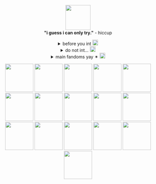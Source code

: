 
<p align="center">
  <img src="https://graphic.neocities.org/Tumblr_l_447426053964358.gif" width="80" alt=""><br>
  <b>"i guess i can only try."</b> - hiccup <br>

  <!-- first toggle -->
  <details>
    <summary align="center">before you int 
      <img src="https://pixels.crd.co/assets/images/gallery13/72d52a47.gif?v=29416114" width="18" alt="">
    </summary>
    <div align="center">
      i am a minooor <br>
      i make dirty/flirtious jokes a lot if you're ok with that :3 <br>
      i make many references to popular trends/memes i hope you get them or else i'll sound schizo /j <br>
      im super duper friendly! i'll have a convo with you if you want, or we can just sit together◝(ᵔᗜᵔ)◜<br>
    </div>
  </details>

  <!-- second toggle -->
  <details>
    <summary align="center">do not int...
      <img src="https://pixels.crd.co/assets/images/gallery13/70b547cb.gif?v=29416114" width="18" alt="">
    </summary>
        <div align="center">
basic crit ykyk, pedos, homophobics, self-diagnosers, etc. <br>
those dihh ponies ikyk what im talking about (¬_¬") those things should not be walking around a safe server dawg<br>
100% copied tut skins for easy to make characters<br>
dni if we r not gonna have a 50:50 convo, i want us both to have the time to talk!<br>
problematic fandoms you know who you are...<br>
dark/proshippers<br>
</div>
</details>

 <!-- third toggle -->
  <details>
    <summary align="center"> main fandoms yay ✶
      <img src="https://pixels.crd.co/assets/images/gallery13/636a45a0.gif?v=29416114" width="18" alt="">
    </summary>
    <div align="center">
    <i>format: (full fandom name) | (fav character in order)</i> <br>
      <b>i ship everything that's canon 𐔌 : </b> <br>
      how to train your dragon | snotlout, hiccup, hookfang, my fav dragon spec is the flightmare! <br>
      sonic | KNUCKLES, nine, rouge, sonic, metal sonic <br>
      doukyuusei | kusakabe <br>
      the big bang theory | leonard, amy<br>
      octonauts | peso, kwazii<br>
      spiderman into/across the spiderverse | miles, spot<br>
      music: odetari, tv girl and ayesha erotica are my mains. i like a bit of sade and bryansanon too tho!<br>
      
    
  </details>
<p align="center">
  <img src="https://kaysstampsnstuff.carrd.co/assets/images/gallery20/a8b88ad9.gif?v=cec599d9" width="90" alt="">
  <img src="https://kaysstampsnstuff.carrd.co/assets/images/gallery02/9f178cb7.png?v=cec599d9" width="90" alt="">
  <img src="https://wilardo.crd.co/assets/images/gallery08/65ac860b.png?v=ca679d09" width="90" alt="">
  <img src="https://images-wixmp-ed30a86b8c4ca887773594c2.wixmp.com/f/b0a6e87d-9a55-426f-90a4-1b7bbc181907/dho2xog-0d58b06e-753a-440c-9a6a-08b8430e6333.gif?token=eyJ0eXAiOiJKV1QiLCJhbGciOiJIUzI1NiJ9.eyJzdWIiOiJ1cm46YXBwOjdlMGQxODg5ODIyNjQzNzNhNWYwZDQxNWVhMGQyNmUwIiwiaXNzIjoidXJuOmFwcDo3ZTBkMTg4OTgyMjY0MzczYTVmMGQ0MTVlYTBkMjZlMCIsIm9iaiI6W1t7InBhdGgiOiIvZi9iMGE2ZTg3ZC05YTU1LTQyNmYtOTBhNC0xYjdiYmMxODE5MDcvZGhvMnhvZy0wZDU4YjA2ZS03NTNhLTQ0MGMtOWE2YS0wOGI4NDMwZTYzMzMuZ2lmIn1dXSwiYXVkIjpbInVybjpzZXJ2aWNlOmZpbGUuZG93bmxvYWQiXX0.ADSB9KB62PuV51PjACsA-FIvYLpu2BhBeNXolOeTSQc" width="90" alt="">
  <img src="https://images-wixmp-ed30a86b8c4ca887773594c2.wixmp.com/f/8e86933a-0df3-4a83-9120-d8243957b617/d70vg74-f2589fa1-4a84-45d6-bbb9-c324fa72ed5a.gif?token=eyJ0eXAiOiJKV1QiLCJhbGciOiJIUzI1NiJ9.eyJzdWIiOiJ1cm46YXBwOjdlMGQxODg5ODIyNjQzNzNhNWYwZDQxNWVhMGQyNmUwIiwiaXNzIjoidXJuOmFwcDo3ZTBkMTg4OTgyMjY0MzczYTVmMGQ0MTVlYTBkMjZlMCIsIm9iaiI6W1t7InBhdGgiOiIvZi84ZTg2OTMzYS0wZGYzLTRhODMtOTEyMC1kODI0Mzk1N2I2MTcvZDcwdmc3NC1mMjU4OWZhMS00YTg0LTQ1ZDYtYmJiOS1jMzI0ZmE3MmVkNWEuZ2lmIn1dXSwiYXVkIjpbInVybjpzZXJ2aWNlOmZpbGUuZG93bmxvYWQiXX0.QHCYiz8bJeCINT6vmros6STAcM-i13GcbWu5p-HxRQo" width="90" alt="">
  <img src="https://missskunky-graphics.neocities.org/assets/graphics/stamps/misc/character6.png" width="90" alt="">
  <img src="https://kaysstampsnstuff.carrd.co/assets/images/gallery20/a8b88ad9.gif?v=cec599d9" width="90" alt="">
  <img src="https://kaysstampsnstuff.carrd.co/assets/images/gallery20/a8b88ad9.gif?v=cec599d9" width="90" alt="">
  <img src="https://kaysstampsnstuff.carrd.co/assets/images/gallery20/a8b88ad9.gif?v=cec599d9" width="90" alt="">
  <img src="https://kaysstampsnstuff.carrd.co/assets/images/gallery20/a8b88ad9.gif?v=cec599d9" width="90" alt="">
  <img src="https://kaysstampsnstuff.carrd.co/assets/images/gallery20/a8b88ad9.gif?v=cec599d9" width="90" alt="">
  <img src="https://kaysstampsnstuff.carrd.co/assets/images/gallery20/a8b88ad9.gif?v=cec599d9" width="90" alt="">
  <img src="https://kaysstampsnstuff.carrd.co/assets/images/gallery20/a8b88ad9.gif?v=cec599d9" width="90" alt="">
  <img src="https://kaysstampsnstuff.carrd.co/assets/images/gallery20/a8b88ad9.gif?v=cec599d9" width="90" alt="">
  <img src="https://kaysstampsnstuff.carrd.co/assets/images/gallery20/a8b88ad9.gif?v=cec599d9" width="90" alt="">
  <img src="https://kaysstampsnstuff.carrd.co/assets/images/gallery20/a8b88ad9.gif?v=cec599d9" width="90" alt="">



</p>




